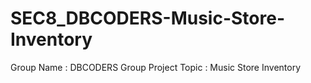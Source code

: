 # SEC8_DBCODERS-Music-Store-Inventory
Group Name : DBCODERS
Group Project Topic : Music Store Inventory
